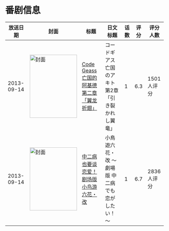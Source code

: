# 番剧信息

|放送日期|封面|标题|日文标题|话数|评分|评分人数|
|---|---|---|---|---|---|---|
|2013-09-14|<img src="//lain.bgm.tv/pic/cover/c/eb/9f/63130_b2700.jpg" alt="封面" style="width:150px;height:200px;object-fit:cover;">|[Code Geass 亡国的阿基德 第二章「翼龙折翅」](https://bangumi.tv/subject/63130)|コードギアス 亡国のアキト 第2章「引き裂かれし翼竜」|1|6.3|1501人评分|
|2013-09-14|<img src="//lain.bgm.tv/pic/cover/c/fc/76/75521_e7hEp.jpg" alt="封面" style="width:150px;height:200px;object-fit:cover;">|[中二病也要谈恋爱！剧场版 小鸟游六花・改](https://bangumi.tv/subject/75521)|小鳥遊六花・改 ～劇場版 中二病でも恋がしたい！～|1|6.7|2836人评分|
